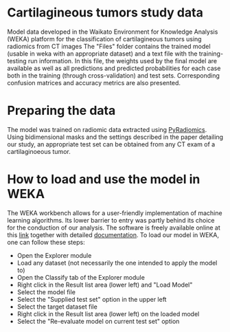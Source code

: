 # Cartilagineous tumors study data

Model data developed in the Waikato Environment for Knowledge Analysis (WEKA) platform for the classification of cartilagineous tumors using radiomics from CT images
The "Files" folder contains the trained model (usable in weka with an appropriate dataset) and a text file with the training-testing run information. In this file, the weights used by the final model are available as well as all predictions and predicted probabilities for each case both in the training (through cross-validation) and test sets. Corresponding confusion matrices and accuracy metrics are also presented.

# Preparing the data

The model was trained on radiomic data extracted using [PyRadiomics](https://pyradiomics.readthedocs.io/en/latest/). Using bidimensional masks and the settings described in the paper detailing our study, an appropriate test set can be obtained from any CT exam of a cartilaginoeous tumor.

# How to load and use the model in WEKA

The WEKA workbench allows for a user-friendly implementation of machine learning algorithms. Its lower barrier to entry was partly behind its choice for the conduction of our analysis. The software is freely available online at this [link](https://www.cs.waikato.ac.nz/ml/weka/) together with detailed [documentation](https://waikato.github.io/weka-wiki/).
To load our model in WEKA, one can follow these steps:
- Open the Explorer module
- Load any dataset (not necessarily the one intended to apply the model to)
- Open the Classify tab of the Explorer module
- Right click in the Result list area (lower left) and "Load Model"
- Select the model file
- Select the "Supplied test set" option in the upper left
- Select the target dataset file
- Right click in the Result list area (lower left) on the loaded model
- Select the "Re-evaluate model on current test set" option
